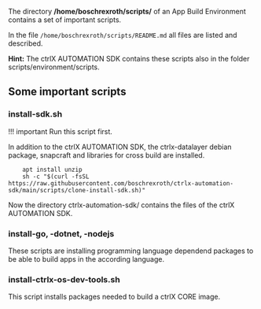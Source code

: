 The directory __/home/boschrexroth/scripts/__ of an App Build Environment contains a set of important scripts.

In the file `/home/boschrexroth/scripts/README.md` all files are listed and described. 

__Hint:__ The ctrlX AUTOMATION SDK contains these scripts also in the folder scripts/environment/scripts.

## Some important scripts

### install-sdk.sh

!!! important
    Run this script first. 
    
In addition to the ctrlX AUTOMATION SDK, the ctrlx-datalayer debian package, snapcraft and libraries for cross build are installed.

```shell
    apt install unzip
    sh -c "$(curl -fsSL https://raw.githubusercontent.com/boschrexroth/ctrlx-automation-sdk/main/scripts/clone-install-sdk.sh)"
```

Now the directory ctrlx-automation-sdk/ contains the files of the ctrlX AUTOMATION SDK.

### install-go, -dotnet, -nodejs

These scripts are installing programming language dependend packages to be able to build apps in the according language.

### install-ctrlx-os-dev-tools.sh

This script installs packages needed to build a ctrlX CORE image.
